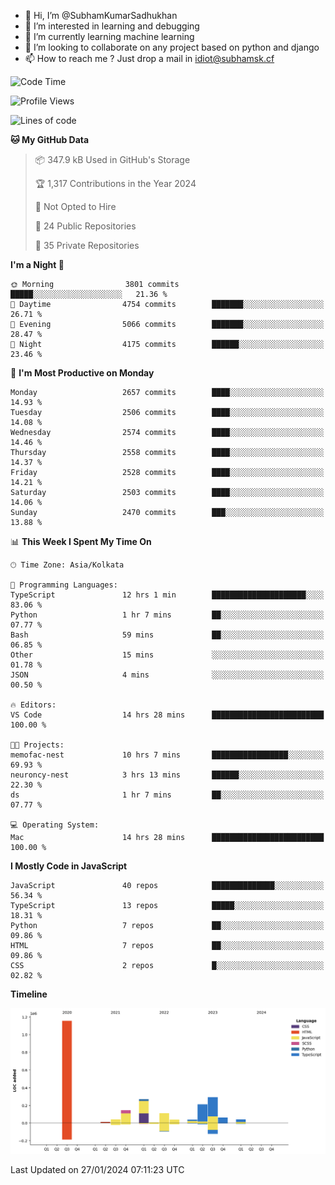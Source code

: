 - 👋 Hi, I’m @SubhamKumarSadhukhan
- 👀 I’m interested in learning and debugging
- 🌱 I’m currently learning machine learning
- 💞️ I’m looking to collaborate on any project based on python and django
- 📫 How to reach me ?
      Just drop a mail in idiot@subhamsk.cf

<!---
SubhamKumarSadhukhan/SubhamKumarSadhukhan is a ✨ special ✨ repository because its `README.md` (this file) appears on your GitHub profile.
You can click the Preview link to take a look at your changes.
--->


<!--START_SECTION:waka-->
![Code Time](http://img.shields.io/badge/Code%20Time-1%2C916%20hrs%201%20min-blue)

![Profile Views](http://img.shields.io/badge/Profile%20Views-0-blue)

![Lines of code](https://img.shields.io/badge/From%20Hello%20World%20I%27ve%20Written-2.4%20million%20lines%20of%20code-blue)

**🐱 My GitHub Data** 

> 📦 347.9 kB Used in GitHub's Storage 
 > 
> 🏆 1,317 Contributions in the Year 2024
 > 
> 🚫 Not Opted to Hire
 > 
> 📜 24 Public Repositories 
 > 
> 🔑 35 Private Repositories 
 > 
**I'm a Night 🦉** 

```text
🌞 Morning                3801 commits        █████░░░░░░░░░░░░░░░░░░░░   21.36 % 
🌆 Daytime                4754 commits        ███████░░░░░░░░░░░░░░░░░░   26.71 % 
🌃 Evening                5066 commits        ███████░░░░░░░░░░░░░░░░░░   28.47 % 
🌙 Night                  4175 commits        ██████░░░░░░░░░░░░░░░░░░░   23.46 % 
```
📅 **I'm Most Productive on Monday** 

```text
Monday                   2657 commits        ████░░░░░░░░░░░░░░░░░░░░░   14.93 % 
Tuesday                  2506 commits        ████░░░░░░░░░░░░░░░░░░░░░   14.08 % 
Wednesday                2574 commits        ████░░░░░░░░░░░░░░░░░░░░░   14.46 % 
Thursday                 2558 commits        ████░░░░░░░░░░░░░░░░░░░░░   14.37 % 
Friday                   2528 commits        ████░░░░░░░░░░░░░░░░░░░░░   14.21 % 
Saturday                 2503 commits        ████░░░░░░░░░░░░░░░░░░░░░   14.06 % 
Sunday                   2470 commits        ███░░░░░░░░░░░░░░░░░░░░░░   13.88 % 
```


📊 **This Week I Spent My Time On** 

```text
🕑︎ Time Zone: Asia/Kolkata

💬 Programming Languages: 
TypeScript               12 hrs 1 min        █████████████████████░░░░   83.06 % 
Python                   1 hr 7 mins         ██░░░░░░░░░░░░░░░░░░░░░░░   07.77 % 
Bash                     59 mins             ██░░░░░░░░░░░░░░░░░░░░░░░   06.85 % 
Other                    15 mins             ░░░░░░░░░░░░░░░░░░░░░░░░░   01.78 % 
JSON                     4 mins              ░░░░░░░░░░░░░░░░░░░░░░░░░   00.50 % 

🔥 Editors: 
VS Code                  14 hrs 28 mins      █████████████████████████   100.00 % 

🐱‍💻 Projects: 
memofac-nest             10 hrs 7 mins       █████████████████░░░░░░░░   69.93 % 
neuroncy-nest            3 hrs 13 mins       ██████░░░░░░░░░░░░░░░░░░░   22.30 % 
ds                       1 hr 7 mins         ██░░░░░░░░░░░░░░░░░░░░░░░   07.77 % 

💻 Operating System: 
Mac                      14 hrs 28 mins      █████████████████████████   100.00 % 
```

**I Mostly Code in JavaScript** 

```text
JavaScript               40 repos            ██████████████░░░░░░░░░░░   56.34 % 
TypeScript               13 repos            █████░░░░░░░░░░░░░░░░░░░░   18.31 % 
Python                   7 repos             ██░░░░░░░░░░░░░░░░░░░░░░░   09.86 % 
HTML                     7 repos             ██░░░░░░░░░░░░░░░░░░░░░░░   09.86 % 
CSS                      2 repos             █░░░░░░░░░░░░░░░░░░░░░░░░   02.82 % 
```



**Timeline**

![Lines of Code chart](https://raw.githubusercontent.com/SubhamKumarSadhukhan/SubhamKumarSadhukhan/main/assets/bar_graph.png)


 Last Updated on 27/01/2024 07:11:23 UTC
<!--END_SECTION:waka-->
